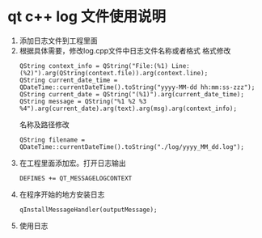 # qt c++ log 文件使用说明
1. 添加日志文件到工程里面
2. 根据具体需要，修改log.cpp文件中日志文件名称或者格式
	格式修改
	```
	QString context_info = QString("File:(%1) Line:(%2)").arg(QString(context.file)).arg(context.line);
	QString current_date_time = QDateTime::currentDateTime().toString("yyyy-MM-dd hh:mm:ss-zzz");
	QString current_date = QString("(%1)").arg(current_date_time);
	QString message = QString("%1 %2 %3 %4").arg(current_date).arg(text).arg(msg).arg(context_info);
	```
	名称及路径修改
	```
	QString filename = QDateTime::currentDateTime().toString("./log/yyyy_MM_dd.log");
	```
3. 在工程里面添加宏。打开日志输出
	```
	DEFINES += QT_MESSAGELOGCONTEXT
	```
4.  在程序开始的地方安装日志
	```
	qInstallMessageHandler(outputMessage);
	```
5. 使用日志



<!--stackedit_data:
eyJoaXN0b3J5IjpbMTk3OTUxMDU3MywtOTYwOTQ5MDU3XX0=
-->